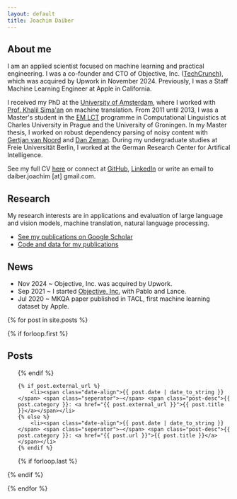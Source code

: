 ```yaml
---
layout: default
title: Joachim Daiber
---
```


About me
--------

I am an applied scientist focused on machine learning and practical engineering. I was a co-founder and CTO of Objective, Inc. ([TechCrunch](https://techcrunch.com/2023/10/18/objective-emerges-from-stealth-to-deliver-multimodal-search-to-developers-as-an-api-platform/)), which was acquired by Upwork in November 2024.
Previously, I was a Staff Machine Learning Engineer at Apple in California.

I received my PhD at the [University of Amsterdam](https://www.illc.uva.nl/), where I worked with [Prof. Khalil Sima'an](https://staff.fnwi.uva.nl/k.simaan/) on machine translation. From 2011 until 2013, I was a Master's student in the [EM LCT](http://lct-master.org) programme in Computational Linguistics at Charles University in Prague and the University of Groningen. In my Master thesis, I worked on robust dependency parsing of noisy content with [Gertjan van Noord](http://www.let.rug.nl/vannoord/) and [Dan Zeman](http://ufal.mff.cuni.cz/daniel-zeman). During my undergraduate studies at Freie Universität Berlin, I worked at the German Research Center for Artifical Intelligence.

See my full CV [here](/doc/CV.pdf) or connect at [GitHub](http://github.com/jodaiber), [LinkedIn](https://www.linkedin.com/pub/joachim-daiber/84/279/93a) or write an email to daiber.joachim [at] gmail.com.



## Research

My research interests are 
in applications and evaluation of large language and vision models, machine translation, natural language processing.

- [See my publications on Google Scholar](http://scholar.google.nl/citations?user=sApPUZUAAAAJ)
- [Code and data for my publications](publications)


## News

- <span class="date-align">Nov 2024</span> <span class="seperator">~</span> Objective, Inc. was acquired by Upwork.
- <span class="date-align">Sep 2021</span> <span class="seperator">~</span> I started [Objective, Inc.](https://techcrunch.com/2023/10/18/objective-emerges-from-stealth-to-deliver-multimodal-search-to-developers-as-an-api-platform/) with Pablo and Lance.
- <span class="date-align">Jul 2020</span> <span class="seperator">~</span> MKQA paper published in TACL, first machine learning dataset by Apple.

{% for post in site.posts %}

{% if forloop.first %}
## Posts

<ul class="posts">

{% endif %}

    {% if post.external_url %}
        <li><span class="date-align">{{ post.date | date_to_string }}</span> <span class="seperator">~</span> <span class="post-desc">{{ post.category }}: <a href="{{ post.external_url }}">{{ post.title }}</a></span></li>
    {% else %}
        <li><span class="date-align">{{ post.date | date_to_string }}</span> <span class="seperator">~</span> <span class="post-desc">{{ post.category }}: <a href="{{ post.url }}">{{ post.title }}</a></span></li>
    {% endif %}

 
{% if forloop.last %}

</ul>

{% endif %}

{% endfor %}
